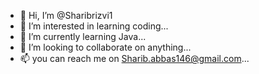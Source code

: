 - 👋 Hi, I’m @Sharibrizvi1
- 👀 I’m interested in learning coding...
- 🌱 I’m currently learning Java...
- 💞️ I’m looking to collaborate on anything...
- 📫 you can reach me on Sharib.abbas146@gmail.com...

<!---
Sharibrizvi1/Sharibrizvi1 is a ✨ special ✨ repository because its `README.md` (this file) appears on your GitHub profile.
You can click the Preview link to take a look at your changes.
--->
